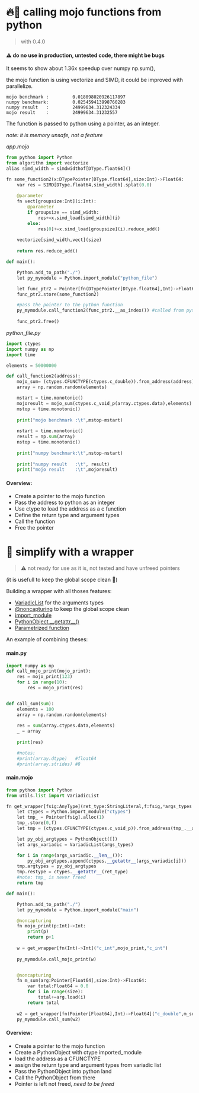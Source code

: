 # 🔥🐍 calling mojo functions from python
> with 0.4.0
#### ⚠️ do no use in production, untested code, there might be bugs

It seems to show about 1.36x speedup over numpy np.sum(),

the mojo function is using vectorize and SIMD, it could be improved with parallelize.

    mojo benchmark :         0.018098020926117897
    numpy benchmark:         0.025459413998760283
    numpy result   :         24999634.312324334
    mojo result    :         24999634.31232557


The function is passed to python using a pointer, as an integer.

*note: it is memory unsafe, not a feature*


*app.mojo*
```python
from python import Python
from algorithm import vectorize
alias simd_width = simdwidthof[DType.float64]()

fn some_function2(x:DTypePointer[DType.float64],size:Int)->Float64:
    var res = SIMD[DType.float64,simd_width].splat(0.0)
    
    @parameter
    fn vect[groupsize:Int](i:Int):
        @parameter
        if groupsize == simd_width:
            res+=x.simd_load[simd_width](i)
        else:
            res[0]+=x.simd_load[groupsize](i).reduce_add()
    
    vectorize[simd_width,vect](size)
    
    return res.reduce_add()

def main():

    Python.add_to_path("./")
    let py_mymodule = Python.import_module("python_file")

    let func_ptr2 = Pointer[fn(DTypePointer[DType.float64],Int)->Float64].alloc(1)
    func_ptr2.store(some_function2)

    #pass the pointer to the python function
    py_mymodule.call_function2(func_ptr2.__as_index()) #called from python 123
    
    func_ptr2.free()
```
*python_file.py*
```python
import ctypes
import numpy as np
import time

elements = 50000000

def call_function2(address):
    mojo_sum= (ctypes.CFUNCTYPE(ctypes.c_double)).from_address(address)
    array = np.random.random(elements)

    mstart = time.monotonic()
    mojoresult = mojo_sum(ctypes.c_void_p(array.ctypes.data),elements)
    mstop = time.monotonic()
    
    print("mojo benchmark :\t",mstop-mstart)
    
    nstart = time.monotonic()
    result = np.sum(array)
    nstop = time.monotonic()
   
    print("numpy benchmark:\t",nstop-nstart)
    
    print("numpy result   :\t", result)
    print("mojo result    :\t",mojoresult)
```

#### Overview:
- Create a pointer to the mojo function
- Pass the address to python as an integer
- Use ctype to load the address as a c function
- Define the return type and argument types
- Call the function
- Free the pointer

# 🫧 simplify with a wrapper
> ⚠️ not ready for use as it is, not tested and have unfreed pointers

(it is usefull to keep the global scope clean 🧽)

Building a wrapper with all thoses features:
- [VariadicList](https://docs.modular.com/mojo/stdlib/utils/list.html#variadiclist) for the arguments types
- [@noncapturing](https://docs.modular.com/mojo/changelog.html#week-of-2023-04-10) to keep the global scope clean
- [import_module](https://docs.modular.com/mojo/stdlib/python/python.html#import_module)
- [PythonObject.\_\_getattr\_\_()](https://docs.modular.com/mojo/stdlib/python/object.html#getattr__)
- [Parametrized function](https://docs.modular.com/mojo/programming-manual.html#defining-parameterized-types-and-functions)

An example of combining theses:
#### main.py
```python
import numpy as np
def call_mojo_print(mojo_print):
    res = mojo_print(123)
    for i in range(10):
        res = mojo_print(res)


def call_sum(sum):
    elements = 100
    array = np.random.random(elements)
    
    res = sum(array.ctypes.data,elements)
    _ = array
    
    print(res)

    #notes:
    #print(array.dtype)   #float64
    #print(array.strides) #8
```
#### main.mojo
```python
from python import Python
from utils.list import VariadicList

fn get_wrapper[fsig:AnyType](ret_type:StringLiteral,f:fsig,*args_types:StringLiteral) raises -> PythonObject:
    let ctypes = Python.import_module("ctypes")
    let tmp_ = Pointer[fsig].alloc(1)
    tmp_.store(0,f)
    let tmp = (ctypes.CFUNCTYPE(ctypes.c_void_p)).from_address(tmp_.__as_index())

    let py_obj_argtypes = PythonObject([])
    let args_variadic = VariadicList(args_types)

    for i in range(args_variadic.__len__()):
        py_obj_argtypes.append(ctypes.__getattr__(args_variadic[i]))
    tmp.argtypes = py_obj_argtypes
    tmp.restype = ctypes.__getattr__(ret_type)
    #note: tmp_ is never freed
    return tmp

def main():

    Python.add_to_path("./")
    let py_mymodule = Python.import_module("main")

    @noncapturing
    fn mojo_print(p:Int)->Int:
        print(p)
        return p+1
    
    w = get_wrapper[fn(Int)->Int]("c_int",mojo_print,"c_int")
    
    py_mymodule.call_mojo_print(w)


    @noncapturing
    fn m_sum(arg:Pointer[Float64],size:Int)->Float64:
        var total:Float64 = 0.0
        for i in range(size):
            total+=arg.load(i)
        return total
    
    w2 = get_wrapper[fn(Pointer[Float64],Int)->Float64]("c_double",m_sum,"c_void_p","c_int")
    py_mymodule.call_sum(w2)
```


#### Overview:
- Create a pointer to the mojo function
- Create a PythonObject with ctype imported_module
- load the address as a CFUNCTYPE
- assign the return type and argument types from variadic list
- Pass the PythonObject into python land
- Call the PythonObject from there
- Pointer is left not freed, *need to be freed*

